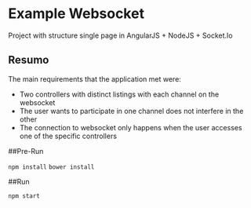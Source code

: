 # Example Websocket
Project with structure single page in AngularJS + NodeJS + Socket.Io

## Resumo

The main requirements that the application met were:

*	Two controllers with distinct listings with each channel on the websocket
*	The user wants to participate in one channel does not interfere in the other
*   The connection to websocket only happens when the user accesses one of the specific controllers

##Pre-Run

`npm install`
`bower install`

##Run

 `npm start`